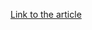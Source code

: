 [Link to the article](https://securityintelligence.com/tricks-of-the-trade-a-deeper-look-into-trickbots-machinations/)

